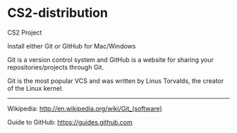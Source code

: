 # CS2-distribution
CS2 Project

Install either Git or GitHub for Mac/Windows

Git is a version control system and GitHub is a website for sharing your repositories/projects through Git.

Git is the most popular VCS and was written by Linus Torvalds, the creator of the Linux kernel.

--------------------------------------------

Wikipedia: http://en.wikipedia.org/wiki/Git_(software)

Guide to GitHub: https://guides.github.com